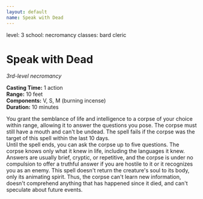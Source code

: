 ```yaml
---
layout: default
name: Speak with Dead
---
```

level: 3
school: necromancy
classes: bard
         cleric

# Speak with Dead 
_3rd-level necromancy_ 

**Casting Time:** 1 action    
**Range:** 10 feet    
**Components:** V, S, M (burning incense)    
**Duration:** 10 minutes 

You grant the semblance of life and intelligence to a corpse of your choice within range, allowing it to answer the questions you pose. The corpse must still have a mouth and can't be undead. The spell fails if the corpse was the target of this spell within the last 10 days.    
Until the spell ends, you can ask the corpse up to five questions. The corpse knows only what it knew in life, including the languages it knew. Answers are usually brief, cryptic, or repetitive, and the corpse is under no compulsion to offer a truthful answer if you are hostile to it or it recognizes you as an enemy. This spell doesn't return the creature's soul to its body, only its animating spirit. Thus, the corpse can't learn new information, doesn't comprehend anything that has happened since it died, and can't speculate about future events.